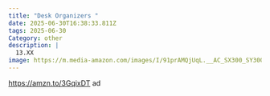 ```yaml
---
title: "Desk Organizers "
date: 2025-06-30T16:38:33.811Z
tags: 2025-06-30
Category: other
description: |
  13.XX
image: https://m.media-amazon.com/images/I/91prAMQjUqL.__AC_SX300_SY300_QL70_FMwebp_.jpg
---
```

https://amzn.to/3GqixDT  ad